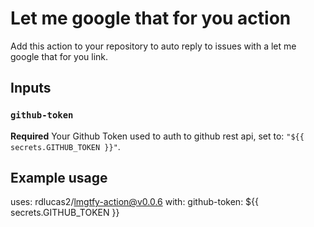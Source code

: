 # Let me google that for you action

Add this action to your repository to auto reply to issues with a let me google that for you link.

## Inputs

### `github-token`

**Required** Your Github Token used to auth to github rest api, set to: `"${{ secrets.GITHUB_TOKEN }}"`.

## Example usage

uses: rdlucas2/lmgtfy-action@v0.0.6
    with:
        github-token: ${{ secrets.GITHUB_TOKEN }}